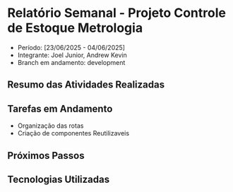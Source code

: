 # Relatório Semanal - Projeto Controle de Estoque Metrologia

- Período: [23/06/2025 - 04/06/2025]
- Integrante: Joel Junior, Andrew Kevin
- Branch em andamento: development

## Resumo das Atividades Realizadas



## Tarefas em Andamento
- Organização das rotas
- Criação de componentes Reutilizaveis

## Próximos Passos

## Tecnologias Utilizadas